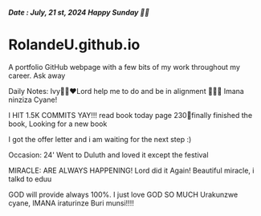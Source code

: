 ***Date : July, 21 st, 2024 Happy Sunday 🫶🏾***
# RolandeU.github.io
 
A portfolio GitHub webpage with a few bits of my work throughout my career. Ask away

Daily Notes:
Ivy🙌🏽❤️Lord help me to do and be in alignment  💚🙏🏾 Imana ninziza Cyane!

I HIT 1.5K COMMITS YAY!!!
read book today page 230💚finally finished the book, Looking for a new book

I got the offer letter and i am waiting for the next step :)

Occasion: 24'
Went to Duluth and loved it except the festival 

MIRACLE: ARE ALWAYS HAPPENING!
Lord did it Again! Beautiful miracle, i talkd to eduu

GOD will provide always 100%. I just love GOD SO MUCH
Urakunzwe cyane, IMANA iraturinze Buri munsi!!!!






